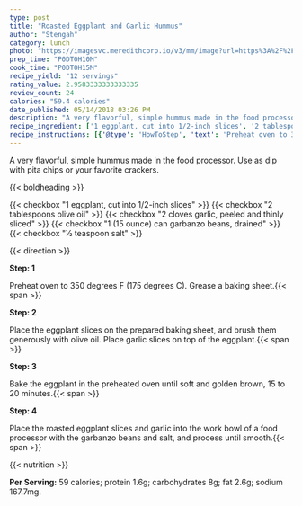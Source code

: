 ```yaml
---
type: post
title: "Roasted Eggplant and Garlic Hummus"
author: "Stengah"
category: lunch
photo: "https://imagesvc.meredithcorp.io/v3/mm/image?url=https%3A%2F%2Fimages.media-allrecipes.com%2Fuserphotos%2F974425.jpg"
prep_time: "P0DT0H10M"
cook_time: "P0DT0H15M"
recipe_yield: "12 servings"
rating_value: 2.9583333333333335
review_count: 24
calories: "59.4 calories"
date_published: 05/14/2018 03:26 PM
description: "A very flavorful, simple hummus made in the food processor. Use as dip with pita chips or your favorite crackers."
recipe_ingredient: ['1 eggplant, cut into 1/2-inch slices', '2 tablespoons olive oil', '2 cloves garlic, peeled and thinly sliced', '1 (15 ounce) can garbanzo beans, drained', '½ teaspoon salt']
recipe_instructions: [{'@type': 'HowToStep', 'text': 'Preheat oven to 350 degrees F (175 degrees C). Grease a baking sheet.\n'}, {'@type': 'HowToStep', 'text': 'Place the eggplant slices on the prepared baking sheet, and brush them generously with olive oil. Place garlic slices on top of the eggplant.\n'}, {'@type': 'HowToStep', 'text': 'Bake the eggplant in the preheated oven until soft and golden brown, 15 to 20 minutes.\n'}, {'@type': 'HowToStep', 'text': 'Place the roasted eggplant slices and garlic into the work bowl of a food processor with the garbanzo beans and salt, and process until smooth.\n'}]
---
```


A very flavorful, simple hummus made in the food processor. Use as dip with pita chips or your favorite crackers. 

{{< boldheading >}}

{{< checkbox "1  eggplant, cut into 1/2-inch slices" >}}
{{< checkbox "2 tablespoons olive oil" >}}
{{< checkbox "2 cloves garlic, peeled and thinly sliced" >}}
{{< checkbox "1 (15 ounce) can garbanzo beans, drained" >}}
{{< checkbox "½ teaspoon salt" >}}


{{< direction >}}

**Step: 1**

Preheat oven to 350 degrees F (175 degrees C). Grease a baking sheet.{{< span >}}

**Step: 2**

Place the eggplant slices on the prepared baking sheet, and brush them generously with olive oil. Place garlic slices on top of the eggplant.{{< span >}}

**Step: 3**

Bake the eggplant in the preheated oven until soft and golden brown, 15 to 20 minutes.{{< span >}}

**Step: 4**

Place the roasted eggplant slices and garlic into the work bowl of a food processor with the garbanzo beans and salt, and process until smooth.{{< span >}}

{{< nutrition >}}

**Per Serving:** 59 calories; protein 1.6g; carbohydrates 8g; fat 2.6g; sodium 167.7mg.